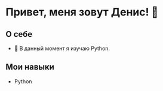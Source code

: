 # Привет, меня зовут Денис! 👋

## О себе


- 🌱 В данный момент я изучаю Python.



## Мои навыки

- Python

